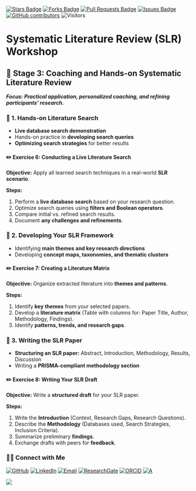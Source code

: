 <a href="https://github.com/drshahizan/short-course/stargazers"><img src="https://img.shields.io/github/stars/drshahizan/short-course" alt="Stars Badge"/></a>
<a href="https://github.com/drshahizan/short-course/network/members"><img src="https://img.shields.io/github/forks/drshahizan/short-course" alt="Forks Badge"/></a>
<a href="https://github.com/drshahizan/short-course/pulls"><img src="https://img.shields.io/github/issues-pr/drshahizan/short-course" alt="Pull Requests Badge"/></a>
<a href="https://github.com/drshahizan/short-course"><img src="https://img.shields.io/github/issues/drshahizan/short-course" alt="Issues Badge"/></a>
<a href="https://github.com/drshahizan/short-course/graphs/contributors"><img alt="GitHub contributors" src="https://img.shields.io/github/contributors/drshahizan/short-course?color=2b9348"></a>
![Visitors](https://api.visitorbadge.io/api/visitors?path=https%3A%2F%2Fgithub.com%2Fdrshahizan%2Fshort-course&labelColor=%23d9e3f0&countColor=%23697689&style=flat)


# Systematic Literature Review (SLR) Workshop


## 📅 Stage 3: Coaching and Hands-on Systematic Literature Review  

**_Focus: Practical application, personalized coaching, and refining participants' research._**  

### 🔹 1. Hands-on Literature Search  
- **Live database search demonstration**  
- Hands-on practice in **developing search queries**  
- **Optimizing search strategies** for better results  

#### ✏️ **Exercise 6: Conducting a Live Literature Search**  
**Objective:** Apply all learned search techniques in a real-world **SLR scenario**.  

**Steps:**  
1. Perform a **live database search** based on your research question.  
2. Optimize search queries using **filters and Boolean operators**.  
3. Compare initial vs. refined search results.  
4. Document **any challenges and refinements**.  

### 🔹 2. Developing Your SLR Framework  
- Identifying **main themes and key research directions**  
- Developing **concept maps, taxonomies, and thematic clusters**  

#### ✏️ **Exercise 7: Creating a Literature Matrix**  
**Objective:** Organize extracted literature into **themes and patterns**.  

**Steps:**  
1. Identify **key themes** from your selected papers.  
2. Develop a **literature matrix** (Table with columns for: Paper Title, Author, Methodology, Findings).  
3. Identify **patterns, trends, and research gaps**.  

### 🔹 3. Writing the SLR Paper  
- **Structuring an SLR paper:** Abstract, Introduction, Methodology, Results, Discussion  
- Writing a **PRISMA-compliant methodology section**  

#### ✏️ **Exercise 8: Writing Your SLR Draft**  
**Objective:** Write a **structured draft** for your SLR paper.  

**Steps:**  
1. Write the **Introduction** (Context, Research Gaps, Research Questions).  
2. Describe the **Methodology** (Databases used, Search Strategies, Inclusion Criteria).  
3. Summarize preliminary **findings**.  
4. Exchange drafts with peers for **feedback**.  

### 🙌🏻 Connect with Me
<p align="left">
    <a href="https://github.com/drshahizan" target="_blank"><img alt="GitHub" src="https://img.shields.io/badge/-@drshahizan-181717?style=flat-square&logo=GitHub&logoColor=white"></a>
    <a href="https://www.linkedin.com/in/drshahizan" target="_blank"><img alt="LinkedIn" src="https://img.shields.io/badge/-drshahizan-blue?style=flat-square&logo=Linkedin&logoColor=white&link=https://www.linkedin.com/in/drshahizan/"></a>
    <a href="mailto:shahizan@utm.my" target="_blank"><img alt="Email" src="https://img.shields.io/badge/-shahizan@utm.my-c14438?style=flat-square&logo=Gmail&logoColor=white&link=mailto:shahizan@utm.my.com"></a>
    <a href="https://www.researchgate.net/profile/Mohd-Othman-28" target="_blank"><img alt="ResearchGate" src="https://img.shields.io/badge/-ResearchGate-00CCBB?style=flat-square&logo=ResearchGate&logoColor=white"></a>
    <a href="https://orcid.org/0000-0003-4261-1873" target="_blank"><img alt="ORCID" src="https://img.shields.io/badge/-ORCID-A6CE39?style=flat-square&logo=ORCID&logoColor=white"></a> 
 <a href="https://visitorbadge.io/status?path=https%3A%2F%2Fgithub.com%2Fdrshahizan" target="_blank"><img alt="A" src="https://api.visitorbadge.io/api/visitors?path=https%3A%2F%2Fgithub.com%2Fdrshahizan&labelColor=%23697689&countColor=%23555555&style=plastic"></a>
 
![](https://hit.yhype.me/github/profile?user_id=81284918)
</p>


